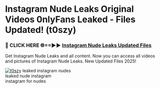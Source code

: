 # Instagram Nude Leaks Original Videos 0nlyFans Leaked - Files Updated! (t0szy)

<h3>🔴 CLICK HERE 🌐==►► <a href="https://tinyurl.com/yrmya6cz" rel="nofollow">Instagram Nude Leaks Updated Files</a></h3>

Get Instagram Nude Leaks and all content. Now you can access all videos and pictures of Instagram Nude Leaks. New Updated Files 2025!

[![t0szy](https://i.imgur.com/FMdXYCs.gif)](https://tinyurl.com/yrmya6cz)
leaked instagram nudes<br>
leaked nude instagram<br>
instagram for nudes